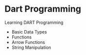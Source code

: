 # Dart Programming
Learning DART Programming 
- Basic Data Types
- Functions 
- Arrow Functions
- String Manipulation
